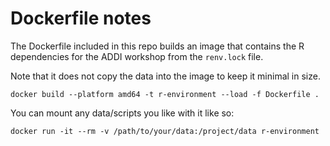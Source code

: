 # Dockerfile notes

The Dockerfile included in this repo builds an image that contains the R dependencies for the ADDI workshop from the `renv.lock` file.

Note that it does not copy the data into the image to keep it minimal in size.


```
docker build --platform amd64 -t r-environment --load -f Dockerfile .
```

You can mount any data/scripts you like with it like so:

```
docker run -it --rm -v /path/to/your/data:/project/data r-environment
```